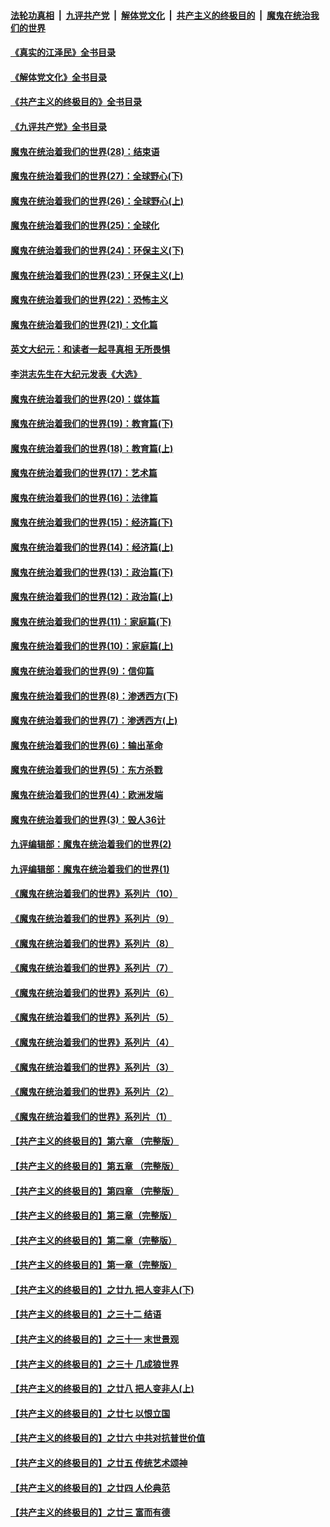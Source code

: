 ####  [法轮功真相](../../../../basic/blob/master/README.md?t=05011401) &nbsp;|&nbsp; [九评共产党](../../../../9ping.md/blob/master/README.md?t=05011401) &nbsp;|&nbsp; [解体党文化](../../../../jtdwh.md/blob/master/README.md?t=05011401)  &nbsp;|&nbsp; [共产主义的终极目的](../../../../gczydzjmd.md/blob/master/README.md?t=05011401) &nbsp;|&nbsp; [魔鬼在统治我们的世界](../../../../mgztzwmdsj.md/blob/master/README.md?t=05011401) 

#### [《真实的江泽民》全书目录](../pages/nsc422/n13721399.md?t=05011401) 

#### [《解体党文化》全书目录](../pages/nsc422/n13721157.md?t=05011401) 

#### [《共产主义的终极目的》全书目录](../pages/nsc422/n13721048.md?t=05011401) 

#### [《九评共产党》全书目录](../pages/nsc422/n13708085.md?t=05011401) 

#### [魔鬼在统治着我们的世界(28)：结束语](../pages/nsc422/n10936246.md?t=05011401) 

#### [魔鬼在统治着我们的世界(27)：全球野心(下)](../pages/nsc422/n10928319.md?t=05011401) 

#### [魔鬼在统治着我们的世界(26)：全球野心(上)](../pages/nsc422/n10900318.md?t=05011401) 

#### [魔鬼在统治着我们的世界(25)：全球化](../pages/nsc422/n10788205.md?t=05011401) 

#### [魔鬼在统治着我们的世界(24)：环保主义(下)](../pages/nsc422/n10695307.md?t=05011401) 

#### [魔鬼在统治着我们的世界(23)：环保主义(上)](../pages/nsc422/n10688613.md?t=05011401) 

#### [魔鬼在统治着我们的世界(22)：恐怖主义](../pages/nsc422/n10614727.md?t=05011401) 

#### [魔鬼在统治着我们的世界(21)：文化篇](../pages/nsc422/n10597706.md?t=05011401) 

#### [英文大纪元：和读者一起寻真相 无所畏惧](../pages/nsc422/n12542027.md?t=05011401) 

#### [李洪志先生在大纪元发表《大选》](../pages/nsc422/n12534746.md?t=05011401) 

#### [魔鬼在统治着我们的世界(20)：媒体篇](../pages/nsc422/n10586579.md?t=05011401) 

#### [魔鬼在统治着我们的世界(19)：教育篇(下)](../pages/nsc422/n10564808.md?t=05011401) 

#### [魔鬼在统治着我们的世界(18)：教育篇(上)](../pages/nsc422/n10526970.md?t=05011401) 

#### [魔鬼在统治着我们的世界(17)：艺术篇](../pages/nsc422/n10499093.md?t=05011401) 

#### [魔鬼在统治着我们的世界(16)：法律篇](../pages/nsc422/n10485969.md?t=05011401) 

#### [魔鬼在统治着我们的世界(15)：经济篇(下)](../pages/nsc422/n10469975.md?t=05011401) 

#### [魔鬼在统治着我们的世界(14)：经济篇(上)](../pages/nsc422/n10457370.md?t=05011401) 

#### [魔鬼在统治着我们的世界(13)：政治篇(下)](../pages/nsc422/n10448270.md?t=05011401) 

#### [魔鬼在统治着我们的世界(12)：政治篇(上)](../pages/nsc422/n10444576.md?t=05011401) 

#### [魔鬼在统治着我们的世界(11)：家庭篇(下)](../pages/nsc422/n10440961.md?t=05011401) 

#### [魔鬼在统治着我们的世界(10)：家庭篇(上)](../pages/nsc422/n10435448.md?t=05011401) 

#### [魔鬼在统治着我们的世界(9)：信仰篇](../pages/nsc422/n10432159.md?t=05011401) 

#### [魔鬼在统治着我们的世界(8)：渗透西方(下)](../pages/nsc422/n10429603.md?t=05011401) 

#### [魔鬼在统治着我们的世界(7)：渗透西方(上)](../pages/nsc422/n10426013.md?t=05011401) 

#### [魔鬼在统治着我们的世界(6)：输出革命](../pages/nsc422/n10421536.md?t=05011401) 

#### [魔鬼在统治着我们的世界(5)：东方杀戮](../pages/nsc422/n10417707.md?t=05011401) 

#### [魔鬼在统治着我们的世界(4)：欧洲发端](../pages/nsc422/n10414890.md?t=05011401) 

#### [魔鬼在统治着我们的世界(3)：毁人36计](../pages/nsc422/n10411583.md?t=05011401) 

#### [九评编辑部：魔鬼在统治着我们的世界(2)](../pages/nsc422/n10410036.md?t=05011401) 

#### [九评编辑部：魔鬼在统治着我们的世界(1)](../pages/nsc422/n10406825.md?t=05011401) 

#### [《魔鬼在统治着我们的世界》系列片（10）](../pages/nsc422/n12292670.md?t=05011401) 

#### [《魔鬼在统治着我们的世界》系列片（9）](../pages/nsc422/n12290859.md?t=05011401) 

#### [《魔鬼在统治着我们的世界》系列片（8）](../pages/nsc422/n12287445.md?t=05011401) 

#### [《魔鬼在统治着我们的世界》系列片（7）](../pages/nsc422/n12283425.md?t=05011401) 

#### [《魔鬼在统治着我们的世界》系列片（6）](../pages/nsc422/n12282314.md?t=05011401) 

#### [《魔鬼在统治着我们的世界》系列片（5）](../pages/nsc422/n12281419.md?t=05011401) 

#### [《魔鬼在统治着我们的世界》系列片（4）](../pages/nsc422/n12274024.md?t=05011401) 

#### [《魔鬼在统治着我们的世界》系列片（3）](../pages/nsc422/n12271322.md?t=05011401) 

#### [《魔鬼在统治着我们的世界》系列片（2）](../pages/nsc422/n12269049.md?t=05011401) 

#### [《魔鬼在统治着我们的世界》系列片（1）](../pages/nsc422/n12267575.md?t=05011401) 

#### [【共产主义的终极目的】第六章 （完整版）](../pages/nsc422/n11428913.md?t=05011401) 

#### [【共产主义的终极目的】第五章 （完整版）](../pages/nsc422/n11428912.md?t=05011401) 

#### [【共产主义的终极目的】第四章 （完整版）](../pages/nsc422/n11428907.md?t=05011401) 

#### [【共产主义的终极目的】第三章（完整版）](../pages/nsc422/n11428848.md?t=05011401) 

#### [【共产主义的终极目的】第二章（完整版）](../pages/nsc422/n11428831.md?t=05011401) 

#### [【共产主义的终极目的】第一章（完整版）](../pages/nsc422/n11417651.md?t=05011401) 

#### [【共产主义的终极目的】之廿九 把人变非人(下)](../pages/nsc422/n11344140.md?t=05011401) 

#### [【共产主义的终极目的】之三十二 结语](../pages/nsc422/n11360535.md?t=05011401) 

#### [【共产主义的终极目的】之三十一 末世景观](../pages/nsc422/n11351129.md?t=05011401) 

#### [【共产主义的终极目的】之三十 几成狼世界](../pages/nsc422/n11348280.md?t=05011401) 

#### [【共产主义的终极目的】之廿八 把人变非人(上)](../pages/nsc422/n11340492.md?t=05011401) 

#### [【共产主义的终极目的】之廿七 以恨立国](../pages/nsc422/n11336944.md?t=05011401) 

#### [【共产主义的终极目的】之廿六 中共对抗普世价值](../pages/nsc422/n11324785.md?t=05011401) 

#### [【共产主义的终极目的】之廿五 传统艺术颂神](../pages/nsc422/n11296396.md?t=05011401) 

#### [【共产主义的终极目的】之廿四 人伦典范](../pages/nsc422/n11296397.md?t=05011401) 

#### [【共产主义的终极目的】之廿三 富而有德](../pages/nsc422/n11283598.md?t=05011401) 

